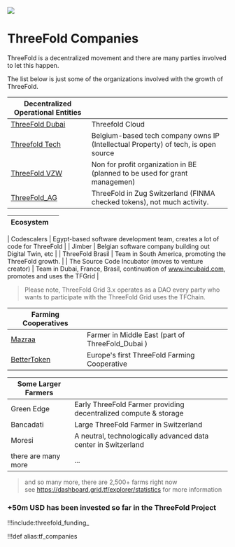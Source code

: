 ![](img/tf_companies_.jpg)

# ThreeFold Companies

ThreeFold is a decentralized movement and there are many parties involved to let this happen.

The list below is just some of the organizations involved with the growth of ThreeFold.

| Decentralized Operational Entities                                      |                                                                                               |
| --------------------------------------------------------- | --------------------------------------------------------------------------------------------                                          |
| [ThreeFold Dubai](threefold_dubai)                   | Threefold Cloud                                                         |
| [Threefold Tech](threefold_tech0)                         | Belgium-based tech company owns IP (Intellectual Property) of tech, is open source            |
| [ThreeFold VZW](threefold_vzw)                            | Non for profit organization in BE (planned to be used for grant managemen)|
| [ThreeFold_AG](threefold_ag)                              | ThreeFold in Zug Switzerland (FINMA checked tokens), not much activity.                                                            |


| Ecosystem                                      |                                                                                               |
| --------------------------------------------------------- | --------------------------------------------------------------------------------------------                                          |

| Codescalers                                               | Egypt-based software development team, creates a lot of code for ThreeFold                    |
| Jimber                                                    | Belgian software company building out Digital Twin, etc                                       |
| ThreeFold Brasil                                          | Team in South America, promoting the ThreeFold growth.                                        |
| The Source Code Incubator  (moves to venture creator)                               | Team in Dubai, France, Brasil, continuation of www.incubaid.com, promotes and uses the TFGrid |


> Please note, ThreeFold Grid 3.x operates as a DAO every party who wants to participate with the ThreeFold Grid uses the TFChain.


| Farming Cooperatives       |                                                  |
| -------------------------- | ------------------------------------------------ |
| [Mazraa](mazraa)           | Farmer in Middle East (part of ThreeFold_Dubai ) |
| [BetterToken](bettertoken) | Europe's first ThreeFold Farming Cooperative     |

| Some Larger Farmers |                                                                  |
| ------------------- | ---------------------------------------------------------------- |
| Green Edge          | Early ThreeFold Farmer providing decentralized compute & storage |
| Bancadati           | Large ThreeFold Farmer in Switzerland                            |
| Moresi              | A neutral, technologically advanced data center in Switzerland   |
| there are many more | ...                                                              |

> and so many more, there are 2,500+ farms right now <BR>
> see https://dashboard.grid.tf/explorer/statistics for more information

### +50m USD has been invested so far in the ThreeFold Project

!!!include:threefold_funding_


!!!def alias:tf_companies
